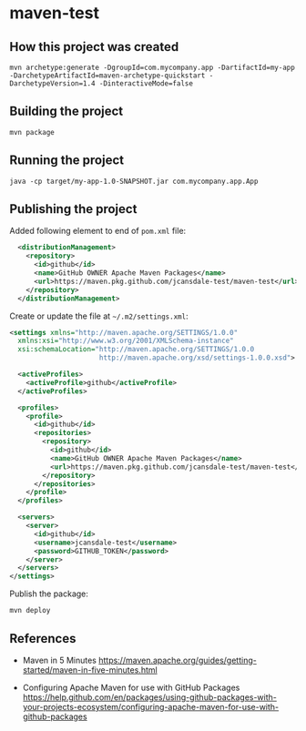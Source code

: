 # maven-test

## How this project was created

```
mvn archetype:generate -DgroupId=com.mycompany.app -DartifactId=my-app -DarchetypeArtifactId=maven-archetype-quickstart -DarchetypeVersion=1.4 -DinteractiveMode=false
```

## Building the project

```
mvn package
```

## Running the project

```
java -cp target/my-app-1.0-SNAPSHOT.jar com.mycompany.app.App
```

## Publishing the project

Added following element to end of `pom.xml` file:

```xml
  <distributionManagement>
    <repository>
      <id>github</id>
      <name>GitHub OWNER Apache Maven Packages</name>
      <url>https://maven.pkg.github.com/jcansdale-test/maven-test</url>
    </repository>
  </distributionManagement>
```

Create or update the file at `~/.m2/settings.xml`:

```xml
<settings xmlns="http://maven.apache.org/SETTINGS/1.0.0"
  xmlns:xsi="http://www.w3.org/2001/XMLSchema-instance"
  xsi:schemaLocation="http://maven.apache.org/SETTINGS/1.0.0
                      http://maven.apache.org/xsd/settings-1.0.0.xsd">

  <activeProfiles>
    <activeProfile>github</activeProfile>
  </activeProfiles>

  <profiles>
    <profile>
      <id>github</id>
      <repositories>
        <repository>
          <id>github</id>
          <name>GitHub OWNER Apache Maven Packages</name>
          <url>https://maven.pkg.github.com/jcansdale-test/maven-test</url>
        </repository>
      </repositories>
    </profile>
  </profiles>

  <servers>
    <server>
      <id>github</id>
      <username>jcansdale-test</username>
      <password>GITHUB_TOKEN</password>
    </server>
  </servers>
</settings>
```

Publish the package:

```
mvn deploy
```

## References

- Maven in 5 Minutes
https://maven.apache.org/guides/getting-started/maven-in-five-minutes.html

- Configuring Apache Maven for use with GitHub Packages
https://help.github.com/en/packages/using-github-packages-with-your-projects-ecosystem/configuring-apache-maven-for-use-with-github-packages